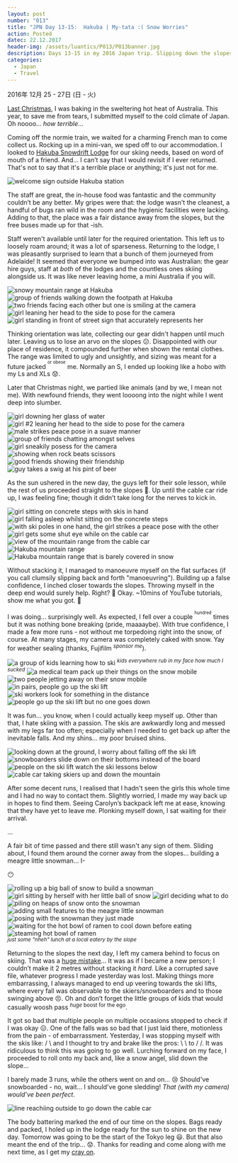 ```yaml
---
layout: post
number: "013"
title: "JPN Day 13-15:  Hakuba | My-tata :( Snow Worries"
action: Posted
datec: 22.12.2017
header-img: /assets/luantics/P013/P013banner.jpg
description: Days 13-15 in my 2016 Japan trip. Slipping down the slopes, I tried my hand at skiing in Hakuba. 
categories:
  - Japan
  - Travel
---
```


2016年 12月 25 - 27日 (日 - 火)

<a href="https://youtu.be/E8gmARGvPlI?t=18s">Last Christmas</a>, I was baking in the sweltering hot heat of Australia. This year, to save me from tears, I submitted myself to the cold climate of Japan. Oh noooo… _how terrible_...

Coming off the normie train, we waited for a charming French man to come collect us. Rocking up in a mini-van, we sped off to our accommodation. I looked to <a href="http://hakubalodge.com/">Hakuba Snowdrift Lodge</a> for our skiing needs, based on word of mouth of a friend. And… I can’t say that I would revisit if I ever returned. That's not to say that it's a terrible place or anything; it's just not for me.

<div class="imageset">
	<img src="{{ baseurl }}/assets/luantics/P013/P013JPND1301.jpg" alt="welcome sign outside Hakuba station"/>
</div>

The staff are great, the in-house food was fantastic and the community couldn’t be any better. My gripes were that: the lodge wasn't the cleanest, a handful of bugs ran wild in the room and the hygienic facilities were lacking. Adding to that, the place was a fair distance away from the slopes, but the free buses made up for that -ish.

Staff weren't available until later for the required orientation. This left us to loosely roam around; it was a lot of sparseness. Returning to the lodge, I was pleasantly surprised to learn that a bunch of them journeyed from Adelaide! It seemed that everyone we bumped into was Australian: the gear hire guys, staff at _both_ of the lodges and the countless ones skiing alongside us. It was like never leaving home, a mini Australia if you will.

<div class="imageset">
	<img src="{{ baseurl }}/assets/luantics/P013/P013JPND1302.jpg" alt="snowy mountain range at Hakuba"/>
	<img src="{{ baseurl }}/assets/luantics/P013/P013JPND1303.jpg" alt="group of friends walking down the footpath at Hakuba"/>
	<div class="row">
		<img src="{{ baseurl }}/assets/luantics/P013/P013JPND1304A.jpg" alt="two friends facing each other but one is smiling at the camera" class="half"/>
		<img src="{{ baseurl }}/assets/luantics/P013/P013JPND1304B.jpg" alt="girl leaning her head to the side to pose for the camera" class="half"/>
	</div>
	<img src="{{ baseurl }}/assets/luantics/P013/P013JPND1305.jpg" alt="girl standing in front of street sign that accurately represents her"/>
</div>

Thinking orientation was late, collecting our gear didn't happen until much later. Leaving us to lose an arvo on the slopes :confused:. Disappointed with our place of residence, it compounded further when shown the rental clothes. The range was limited to ugly and unsightly, and sizing was meant for a future jacked <sup><sup>or obese</sup></sup> me. Normally an S, I ended up looking like a hobo with my Ls and XLs :worried:.

Later that Christmas night, we partied like animals (and by we, I mean not me). With newfound friends, they went loooong into the night while I went deep into slumber.

<div class="imageset">
	<div class="row">
		<img src="{{ baseurl }}/assets/luantics/P013/P013JPND1306A.jpg" alt="girl downing her glass of water" class="half"/>
		<img src="{{ baseurl }}/assets/luantics/P013/P013JPND1306B.jpg" alt="girl #2 leaning her head to the side to pose for the camera" class="half"/>
	</div>
	<img src="{{ baseurl }}/assets/luantics/P013/P013JPND1307.jpg" alt="male strikes peace pose in a suave manner"/>
	<div class="row">
		<img src="{{ baseurl }}/assets/luantics/P013/P013JPND1308A.jpg" alt="group of friends chatting amongst selves" class="half"/>
		<img src="{{ baseurl }}/assets/luantics/P013/P013JPND1308B.jpg" alt="girl sneakily posess for the camera" class="half"/>
	</div>
	<img src="{{ baseurl }}/assets/luantics/P013/P013JPND1309.jpg" alt="showing when rock beats scissors"/>
	<img src="{{ baseurl }}/assets/luantics/P013/P013JPND1310.jpg" alt="good friends showing their friendship"/>
	<img src="{{ baseurl }}/assets/luantics/P013/P013JPND1311.jpg" alt="guy takes a swig at his pint of beer"/>
</div>

As the sun ushered in the new day, the guys left for their sole lesson, while the rest of us proceeded straight to the slopes :grimacing:. Up until the cable car ride up, I was feeling fine; though it didn’t take long for the nerves to kick in.

<div class="imageset">
	<div class="row">
		<img src="{{ baseurl }}/assets/luantics/P013/P013JPND1312A.jpg" alt="girl sitting on concrete steps with skis in hand" class="half"/>
		<img src="{{ baseurl }}/assets/luantics/P013/P013JPND1312B.jpg" alt="girl falling asleep whilst sitting on the concrete steps" class="half"/>
	</div>
	<div class="row">
		<img src="{{ baseurl }}/assets/luantics/P013/P013JPND1313A.jpg" alt="with ski poles in one hand, the girl strikes a peace pose with the other" class="half"/>
		<img src="{{ baseurl }}/assets/luantics/P013/P013JPND1313B.jpg" alt="girl gets some shut eye while on the cable car" class="half"/>
	</div>
	<img src="{{ baseurl }}/assets/luantics/P013/P013JPND1314.jpg" alt="view of the mountain range from the cable car"/>
	<div class="row">
		<img src="{{ baseurl }}/assets/luantics/P013/P013JPND1315A.jpg" alt="Hakuba mountain range" class="half"/>
		<img src="{{ baseurl }}/assets/luantics/P013/P013JPND1315B.jpg" alt="Hakuba mountain range that is barely covered in snow" class="half"/>
	</div>
</div>

Without stacking it, I managed to manoeuvre myself on the flat surfaces (if you call clumsily slipping back and forth "manoeuvring"). Building up a false confidence, I inched closer towards the slopes. Throwing myself in the deep end would surely help. Right? :clap: Okay. ~10mins of YouTube tutorials, show me what you got. :ski:

I was doing... surprisingly well. As expected, I fell over a couple <sup><sup>hundred</sup></sup> times but it was nothing bone breaking (pride, maaaaybe). With true confidence, I made a few more runs - not without me torpedoing right into the snow, of course. At many stages, my camera was completely caked with snow. Yay for weather sealing (thanks, Fujifilm <sup>_sponsor me_</sup>).

<div class="imageset">
	<img src="{{ baseurl }}/assets/luantics/P013/P013JPND1316.jpg" alt="a group of kids learning how to ski"/>
	<em><sup>kids everywhere rub in my face how much I sucked</sup></em>
	<img src="{{ baseurl }}/assets/luantics/P013/P013JPND1317.jpg" alt="a medical team pack up their things on the snow mobile"/>
	<img src="{{ baseurl }}/assets/luantics/P013/P013JPND1318.jpg" alt="two people jetting away on their snow mobile"/>
	<img src="{{ baseurl }}/assets/luantics/P013/P013JPND1319.jpg" alt="in pairs, people go up the ski lift"/>
	<img src="{{ baseurl }}/assets/luantics/P013/P013JPND1320.jpg" alt="ski workers look for something in the distance"/>
	<img src="{{ baseurl }}/assets/luantics/P013/P013JPND1326.jpg" alt="people go up the ski lift but no one goes down"/>
</div>

It was fun... you know, when I could actually keep myself up. Other than that, I hate skiing with a passion. The skis are awkwardly long and messed with my legs far too often; especially when I needed to get back up after the inevitable falls. And my shins... my poor bruised shins.

<div class="imageset">
	<img src="{{ baseurl }}/assets/luantics/P013/P013JPND1327.jpg" alt="looking down at the ground, I worry about falling off the ski lift"/>
	<div class="row">
		<img src="{{ baseurl }}/assets/luantics/P013/P013JPND1328A.jpg" alt="snowboarders slide down on their bottoms instead of the board" class="half"/>
		<img src="{{ baseurl }}/assets/luantics/P013/P013JPND1328B.jpg" alt="people on the ski lift watch the ski lessons below" class="half"/>
	</div>
	<img src="{{ baseurl }}/assets/luantics/P013/P013JPND1329.jpg" alt="cable car taking skiers up and down the mountain"/>
</div>

After some decent runs, I realised that I hadn't seen the girls this whole time and I had no way to contact them. Slightly worried, I made my way back up in hopes to find them. Seeing Carolyn’s backpack left me at ease, knowing that they have yet to leave me. Plonking myself down, I sat waiting for their arrival. 

...

A fair bit of time passed and there still wasn't any sign of them. Sliding about, I found them around the corner away from the slopes... building a meagre little snowman… I- 

:no_mouth:

<div class="imageset">
	<img src="{{ baseurl }}/assets/luantics/P013/P013JPND1323.jpg" alt="rolling  up a big ball of snow to build a snowman"/>
	<div class="row">
		<img src="{{ baseurl }}/assets/luantics/P013/P013JPND1322A.jpg" alt="girl sitting by herself with her little ball of snow" class="half"/>
		<img src="{{ baseurl }}/assets/luantics/P013/P013JPND1322B.jpg" alt="girl deciding what to do" class="half"/>
	</div>
	<div class="row">
		<img src="{{ baseurl }}/assets/luantics/P013/P013JPND1324A.jpg" alt="piling on heaps of snow onto the snowman" class="half"/>
		<img src="{{ baseurl }}/assets/luantics/P013/P013JPND1324B.jpg" alt="adding small features to the meagre little snowman" class="half"/>
	</div>
	<img src="{{ baseurl }}/assets/luantics/P013/P013JPND1325.jpg" alt="posing with the snowman they just made"/>
	<div class="row">
		<img src="{{ baseurl }}/assets/luantics/P013/P013JPND1330A.jpg" alt="waiting for the hot bowl of ramen to cool down before eating" class="half"/>
		<img src="{{ baseurl }}/assets/luantics/P013/P013JPND1330B.jpg" alt="steaming hot bowl of ramen" class="half"/>
	</div>
	<em><sup>just some "nheh" lunch at a local eatery by the slope</sup></em>
</div>

Returning to the slopes the next day, I left my camera behind to focus on skiing. That was a <a href="https://youtu.be/46Kv4rBJi68?t=1s">huge mistake</a>... It was as if I became a new person; I couldn’t make it 2 metres without stacking it _hard_. Like a corrupted save file, whatever progress I made yesterday was lost. Making things more embarrassing, I always managed to end up veering towards the ski lifts, where every fall was observable to the skiers/snowboarders and to those swinging above :persevere:. Oh and don’t forget the little groups of kids that would casually woosh pass <sup>_huge_ boost for the ego</sup>.

It got so bad that multiple people on multiple occasions stopped to check if I was okay :confounded:. One of the falls was so bad that I just laid there, motionless from the pain - of embarrassment. Yesterday, I was stopping myself with the skis like: / \ and I thought to try and brake like the pros: \ \ to / /. It was ridiculous to think this was going to go well. Lurching forward on my face, I proceeded to roll onto my back and, like a snow angel, slid down the slope...

I barely made 3 runs, while the others went on and on... :cry: Should've snowboarded - no, wait... I should've gone sledding! _That (with my camera) would’ve been perfect_.

<div class="imageset">
	<img src="{{ baseurl }}/assets/luantics/P013/P013JPND1331.jpg" alt="line reachiing outside to go down the cable car"/>
</div>

The body battering marked the end of our time on the slopes. Bags ready and packed, I holed up in the lodge ready for the sun to shine on the new day. Tomorrow was going to be the start of the Tokyo leg :smiley:. But that also meant the end of the trip… :worried:. Thanks for reading and come along with me next time, as I get my <a href="https://youtu.be/t3ULhmadHkg?t=1m13s">cray on</a>.

